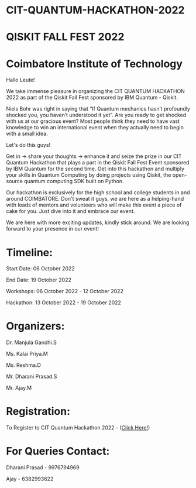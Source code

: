 # CIT-QUANTUM-HACKATHON-2022

#                                                              QISKIT FALL FEST 2022

#                                                      Coimbatore Institute of Technology

Hallo Leute!

We take immense pleasure in organizing the CIT QUANTUM HACKATHON 2022 as part of the Qiskit Fall Fest sponsored by IBM Quantum - Qiskit.

Niels Bohr was right in saying that “If Quantum mechanics hasn’t profoundly shocked you, you haven’t understood it yet”. Are you ready to get shocked with us at our gracious event? Most people think they need to have vast knowledge to win an international event when they actually need to begin with a small idea. 

Let's do this guys! 

Get in -> share your thoughts -> enhance it and seize the prize in our CIT Quantum Hackathon that plays a part in the Qiskit Fall Fest Event sponsored by IBM Quantum for the second time. Get into this hackathon and multiply your skills in Quantum Computing by doing projects using Qiskit, the open-source quantum computing SDK built on Python.

Our hackathon is exclusively for the high school  and college students in and around COIMBATORE. Don't sweat it guys, we are here as a helping-hand with loads of  mentors and volunteers who will make this event a piece of cake for you. Just dive into it and embrace our event.

We are here with more exciting updates, kindly stick around. We are looking forward to your presence in our event!


# Timeline:

Start Date: 06 October 2022

End Date: 19 October 2022

Workshops: 06 October 2022 - 12 October 2022

Hackathon: 13 October 2022 - 19 October 2022

 
# Organizers:

Dr. Manjula Gandhi.S

Ms. Kalai Priya.M

Ms. Reshma.D

Mr. Dharani Prasad.S

Mr. Ajay.M

# Registration:
 
To Register to CIT Quantum Hackathon 2022 - ([Click Here!](https://forms.gle/27M5oqwLcHqDS4ie7))

# For Queries Contact: 

Dharani Prasad - 9976794969

Ajay - 6382993622




